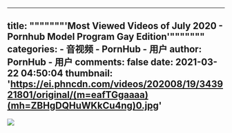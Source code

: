 
---
title: """""""'Most Viewed Videos of July 2020 - Pornhub Model Program Gay Edition'"""""""
categories: 
    - 音视频
    - PornHub - 用户
author: PornHub - 用户
comments: false
date: 2021-03-22 04:50:04
thumbnail: 'https://ei.phncdn.com/videos/202008/19/343921801/original/(m=eafTGgaaaa)(mh=ZBHgDQHuWKkCu4ng)0.jpg'
---

<div>   
<img src="https://ei.phncdn.com/videos/202008/19/343921801/original/(m=eafTGgaaaa)(mh=ZBHgDQHuWKkCu4ng)0.jpg" referrerpolicy="no-referrer">  
</div>
            